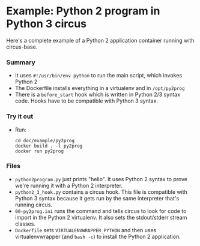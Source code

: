 # Example: Python 2 program in Python 3 circus

Here's a complete example of a Python 2 application container running with circus-base.

### Summary

- It uses `#!/usr/bin/env python` to run the main script, which invokes Python 2
- The Dockerfile installs everything in a virtualenv and in `/opt/py2prog`
- There is a `before_start` hook which is written in Python 2/3 syntax code. Hooks
  have to be compatible with Python 3 syntax.


### Try it out

- Run:

    ```
    cd doc/example/py2prog
    docker build . -l py2prog
    docker run py2prog
    ```


### Files

- `python2program.py` just prints "hello". It uses Python 2 syntax to prove we're
  running it with a Python 2 interpreter.
- `python2_3_hook.py` contains a circus hook. This file is compatible with Python 3
  syntax because it gets run by the same interpreter that's running circus.
- `00-py2prog.ini` runs the command and tells circus to look for code to import in 
  the Python 2 virtualenv. It also sets the stdout/stderr stream classes.
- `Dockerfile` sets `VIRTUALENVWRAPPER_PYTHON` and then uses virtualenvwrapper (and `bash -c`)
  to install the Python 2 application.
